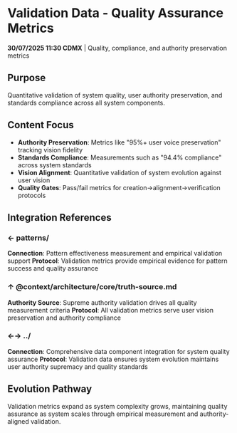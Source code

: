 # Validation Data - Quality Assurance Metrics

**30/07/2025 11:30 CDMX** | Quality, compliance, and authority preservation metrics

## Purpose
Quantitative validation of system quality, user authority preservation, and standards compliance across all system components.

## Content Focus
- **Authority Preservation**: Metrics like "95%+ user voice preservation" tracking vision fidelity
- **Standards Compliance**: Measurements such as "94.4% compliance" across system standards
- **Vision Alignment**: Quantitative validation of system evolution against user vision
- **Quality Gates**: Pass/fail metrics for creation→alignment→verification protocols

## Integration References

### ← patterns/
**Connection**: Pattern effectiveness measurement and empirical validation support
**Protocol**: Validation metrics provide empirical evidence for pattern success and quality assurance

### ↑ @context/architecture/core/truth-source.md
**Authority Source**: Supreme authority validation drives all quality measurement criteria
**Protocol**: All validation metrics serve user vision preservation and authority compliance

### ←→ ../
**Connection**: Comprehensive data component integration for system quality assurance
**Protocol**: Validation data ensures system evolution maintains user authority supremacy and quality standards

## Evolution Pathway
Validation metrics expand as system complexity grows, maintaining quality assurance as system scales through empirical measurement and authority-aligned validation.